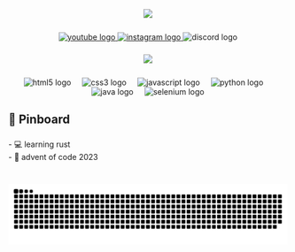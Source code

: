 <div align="center">
  <img height="200" src="construction.png"  />
</div>

###

<div align="center">
  <a href="https://www.youtube.com/channel/UCEOYe4_S0Xb5QYm-LJzK2Xw" target="_blank">
    <img src="https://img.shields.io/static/v1?message=Youtube&logo=youtube&label=&color=FF0000&logoColor=white&labelColor=&style=for-the-badge" height="35" alt="youtube logo"  />
  </a>
  <a href="https://www.instagram.com/slany3.jan/" target="_blank">
    <img src="https://img.shields.io/static/v1?message=Instagram&logo=instagram&label=&color=E4405F&logoColor=white&labelColor=&style=for-the-badge" height="35" alt="instagram logo"  />
  </a>
  <img src="https://dcbadge.vercel.app/api/shield/530801309461250061" height="35" alt="discord logo"  />
</div>

###

<div align="center">
  <img src="https://profile-counter.glitch.me/slanja/count.svg?"  />
</div>

###

<div align="center">
  <img src="https://cdn.jsdelivr.net/gh/devicons/devicon/icons/html5/html5-original.svg" height="30" alt="html5 logo"  />
  <img width="12" />
  <img src="https://cdn.jsdelivr.net/gh/devicons/devicon/icons/css3/css3-original.svg" height="30" alt="css3 logo"  />
  <img width="12" />
  <img src="https://cdn.jsdelivr.net/gh/devicons/devicon/icons/javascript/javascript-original.svg" height="30" alt="javascript logo"  />
  <img width="12" />
  <img src="https://cdn.jsdelivr.net/gh/devicons/devicon/icons/python/python-original.svg" height="30" alt="python logo"  />
  <img width="12" />
  <img src="https://cdn.jsdelivr.net/gh/devicons/devicon/icons/java/java-original.svg" height="30" alt="java logo"  />
  <img width="12" />
  <img src="https://cdn.jsdelivr.net/gh/devicons/devicon/icons/selenium/selenium-original.svg" height="30" alt="selenium logo"  />
</div>

###

<h2 align="left">📌 Pinboard</h2>

###

<p align="left">- 💻 learning rust<br>- 🎄 advent of code 2023</p>

###

<br clear="both">

<img src="https://raw.githubusercontent.com/slanja/slanja/output/snake.svg" alt="Snake animation" />

###
